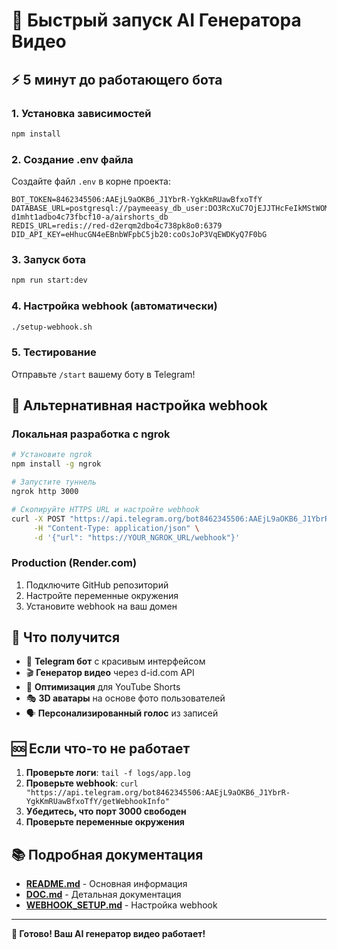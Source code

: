 # 🚀 Быстрый запуск AI Генератора Видео

## ⚡ 5 минут до работающего бота

### 1. Установка зависимостей
```bash
npm install
```

### 2. Создание .env файла
Создайте файл `.env` в корне проекта:
```env
BOT_TOKEN=8462345506:AAEjL9aOKB6_J1YbrR-YgkKmRUawBfxoTfY
DATABASE_URL=postgresql://paymeeasy_db_user:DO3RcXuC7OjEJJTHcFeIkMStWOMo7Rsq@dpg-d1mht1adbo4c73fbcf10-a/airshorts_db
REDIS_URL=redis://red-d2erqm2dbo4c738pk8o0:6379
DID_API_KEY=eHhucGN4eEBnbWFpbC5jb20:coOsJoP3VqEWDKyQ7F0bG
```

### 3. Запуск бота
```bash
npm run start:dev
```

### 4. Настройка webhook (автоматически)
```bash
./setup-webhook.sh
```

### 5. Тестирование
Отправьте `/start` вашему боту в Telegram!

## 🔧 Альтернативная настройка webhook

### Локальная разработка с ngrok
```bash
# Установите ngrok
npm install -g ngrok

# Запустите туннель
ngrok http 3000

# Скопируйте HTTPS URL и настройте webhook
curl -X POST "https://api.telegram.org/bot8462345506:AAEjL9aOKB6_J1YbrR-YgkKmRUawBfxoTfY/setWebhook" \
     -H "Content-Type: application/json" \
     -d '{"url": "https://YOUR_NGROK_URL/webhook"}'
```

### Production (Render.com)
1. Подключите GitHub репозиторий
2. Настройте переменные окружения
3. Установите webhook на ваш домен

## 🎯 Что получится

- 🤖 **Telegram бот** с красивым интерфейсом
- 🎬 **Генератор видео** через d-id.com API
- 📱 **Оптимизация** для YouTube Shorts
- 🎭 **3D аватары** на основе фото пользователей
- 🗣️ **Персонализированный голос** из записей

## 🆘 Если что-то не работает

1. **Проверьте логи**: `tail -f logs/app.log`
2. **Проверьте webhook**: `curl "https://api.telegram.org/bot8462345506:AAEjL9aOKB6_J1YbrR-YgkKmRUawBfxoTfY/getWebhookInfo"`
3. **Убедитесь, что порт 3000 свободен**
4. **Проверьте переменные окружения**

## 📚 Подробная документация

- **[README.md](README.md)** - Основная информация
- **[DOC.md](DOC.md)** - Детальная документация
- **[WEBHOOK_SETUP.md](WEBHOOK_SETUP.md)** - Настройка webhook

---

**🎉 Готово! Ваш AI генератор видео работает!**

